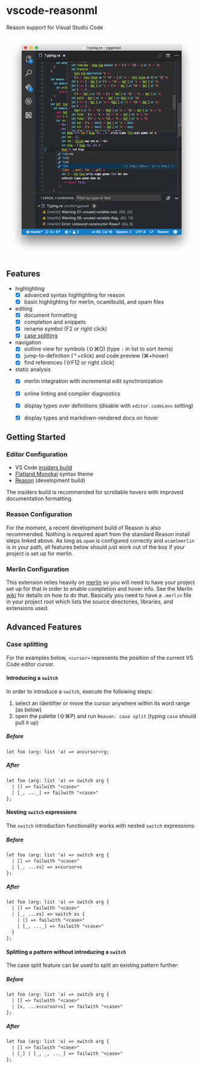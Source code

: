 # vscode-reasonml

Reason support for Visual Studio Code

![screenshot](https://github.com/freebroccolo/vscode-reasonml/raw/master/assets/screenshot.png)

## Features

- highlighting
  - [x] advanced syntax highlighting for reason
  - [x] basic highlighting for merlin, ocamlbuild, and opam files

- editing
  - [x] document formatting
  - [x] completion and snippets
  - [x] rename symbol (F2 or right click)
  - [x] [case splitting](#case-splitting)

- navigation
  - [x] outline view for symbols (⇧⌘O) (type `:` in list to sort items)
  - [x] jump-to-definition (⌃+click) and code preview (⌘+hover)
  - [x] find references (⇧F12 or right click)

- static analysis
  - [x] merlin integration with incremental edit synchronization
  - [x] online linting and compiler diagnostics
  - [x] display types over definitions (disable with `editor.codeLens` setting)
  - [x] display types and markdown-rendered docs on hover


## Getting Started

### Editor Configuration

- VS Code [insiders build](https://code.visualstudio.com/insiders)
- [Flatland Monokai](https://marketplace.visualstudio.com/items?itemName=gerane.Theme-FlatlandMonokai) syntax theme
- [Reason](https://github.com/facebook/reason#contributing-to-development) (development build)

The insiders build is recommended for scrollable hovers with improved documentation formatting.

### Reason Configuration

For the moment, a recent development build of Reason is also recommended. Nothing is required apart
from the standard Reason install steps linked above. As long as `opam` is configured correctly and
`ocamlmerlin` is in your path, all features below should just work out of the box if your project is
set up for merlin.

### Merlin Configuration

This extension relies heavily on [merlin](https://github.com/the-lambda-church/merlin) so you will
need to have your project set up for that in order to enable completion and hover info. See the
Merlin [wiki](https://github.com/the-lambda-church/merlin/wiki/project-configuration) for details on
how to do that. Basically you need to have a `.merlin` file in your project root which lists the
source directories, libraries, and extensions used.

## Advanced Features

### Case splitting

For the examples below, `<cursor>` represents the position of the current VS Code editor cursor.

#### Introducing a `switch`

In order to introduce a `switch`, execute the following steps:

1. select an identifier or move the cursor anywhere within its word range (as below)
2. open the palette (⇧⌘P) and run `Reason: case split` (typing `case` should pull it up)

##### Before
```
let foo (arg: list 'a) => a<cursor>rg;
```

##### After
```
let foo (arg: list 'a) => switch arg {
  | [] => failwith "<case>"
  | [_, ..._] => failwith "<case>"
};
```

#### Nesting `switch` expressions

The `switch` introduction functionality works with nested `switch` expressions:

##### Before
```
let foo (arg: list 'a) => switch arg {
  | [] => failwith "<case>"
  | [_, ...xs] => x<cursor>s
};
```

##### After
```
let foo (arg: list 'a) => switch arg {
  | [] => failwith "<case>"
  | [_, ...xs] => switch xs {
    | [] => failwith "<case>"
    | [_, ..._] => failwith "<case>"
  }
};
```

#### Splitting a pattern without introducing a `switch`

The case split feature can be used to split an existing pattern further:

##### Before
```
let foo (arg: list 'a) => switch arg {
  | [] => failwith "<case>"
  | [x, ...x<cursor>s] => failwith "<case>"
};
```

##### After
```
let foo (arg: list 'a) => switch arg {
  | [] => failwith "<case>"
  | [_] | [_, _, ..._] => failwith "<case>"
};
```
